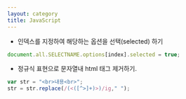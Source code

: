 ```yaml
---
layout: category
title: JavaScript
---
```


- 인덱스를 지정하여 해당하는 옵션을 선택(selected) 하기
```javascript
document.all.SELECTNAME.options[index].selected = true;
```

- 정규식 표현으로 문자열내 html 태그 제거하기.
```javascript
var str = "<br>내용<br>";
str = str.replace(/(<([^>]+)>)/ig," ");
```
